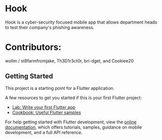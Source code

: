 # Hook

Hook is a cyber-security focused mobile app that allows department heads to test their company's phishing awareness.

# Contributors:

wollm / st8farmfromjake, Th3D1r3ct0r, bri-dget, and Cookiee20


## Getting Started

This project is a starting point for a Flutter application.

A few resources to get you started if this is your first Flutter project:

- [Lab: Write your first Flutter app](https://docs.flutter.dev/get-started/codelab)
- [Cookbook: Useful Flutter samples](https://docs.flutter.dev/cookbook)

For help getting started with Flutter development, view the
[online documentation](https://docs.flutter.dev/), which offers tutorials,
samples, guidance on mobile development, and a full API reference.
